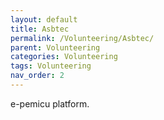 ```yaml
---
layout: default
title: Asbtec
permalink: /Volunteering/Asbtec/
parent: Volunteering
categories: Volunteering
tags: Volunteering
nav_order: 2
---
```


e-pemicu platform.